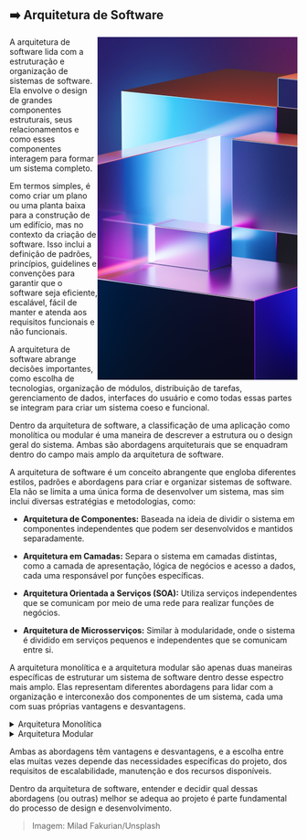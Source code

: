 ## :arrow_right: Arquitetura de Software

<img align="right" height="600px" src="https://github.com/2uj1m28ohz/Database/blob/main/Development/SoftwareArchitecture.png"/>

A arquitetura de software lida com a estruturação e organização de sistemas de software. Ela envolve o design de grandes componentes estruturais, seus relacionamentos e como esses componentes interagem para formar um sistema completo.

Em termos simples, é como criar um plano ou uma planta baixa para a construção de um edifício, mas no contexto da criação de software. Isso inclui a definição de padrões, princípios, guidelines e convenções para garantir que o software seja eficiente, escalável, fácil de manter e atenda aos requisitos funcionais e não funcionais.

A arquitetura de software abrange decisões importantes, como escolha de tecnologias, organização de módulos, distribuição de tarefas, gerenciamento de dados, interfaces do usuário e como todas essas partes se integram para criar um sistema coeso e funcional.

Dentro da arquitetura de software, a classificação de uma aplicação como monolítica ou modular é uma maneira de descrever a estrutura ou o design geral do sistema. Ambas são abordagens arquiteturais que se enquadram dentro do campo mais amplo da arquitetura de software.

A arquitetura de software é um conceito abrangente que engloba diferentes estilos, padrões e abordagens para criar e organizar sistemas de software. Ela não se limita a uma única forma de desenvolver um sistema, mas sim inclui diversas estratégias e metodologias, como:

- **Arquitetura de Componentes:** Baseada na ideia de dividir o sistema em componentes independentes que podem ser desenvolvidos e mantidos separadamente.

- **Arquitetura em Camadas:** Separa o sistema em camadas distintas, como a camada de apresentação, lógica de negócios e acesso a dados, cada uma responsável por funções específicas.

- **Arquitetura Orientada a Serviços (SOA):** Utiliza serviços independentes que se comunicam por meio de uma rede para realizar funções de negócios.

- **Arquitetura de Microsserviços:** Similar à modularidade, onde o sistema é dividido em serviços pequenos e independentes que se comunicam entre si.

A arquitetura monolítica e a arquitetura modular são apenas duas maneiras específicas de estruturar um sistema de software dentro desse espectro mais amplo. Elas representam diferentes abordagens para lidar com a organização e interconexão dos componentes de um sistema, cada uma com suas próprias vantagens e desvantagens.

<details>
<summary>Arquitetura Monolítica</summary>

A arquitetura monolítica é um estilo de design de software onde todas as partes de uma aplicação estão interligadas e combinadas em um único programa. Aqui estão algumas características e vantagens dessa abordagem:

- Características da Arquitetura Monolítica:

    - Estrutura Única: Todo o código é desenvolvido, implantado e gerenciado como uma única unidade.

    - Integração Direta: Os componentes estão intimamente integrados, muitas vezes compartilhando o mesmo código-base, bibliotecas e recursos.

    - Implantação Simples: Por ser uma única unidade, a implantação da aplicação monolítica é mais simples e requer menos configuração.

    - Compartilhamento de Recursos: Componentes podem compartilhar recursos e memória diretamente, facilitando a comunicação entre eles.

- Vantagens da Arquitetura Monolítica:

    - Simplicidade de Desenvolvimento: Geralmente, é mais simples e rápido desenvolver uma aplicação monolítica, já que todos os componentes estão no mesmo código-base.

    - Facilidade de Implantação: A implantação é mais simples, já que toda a aplicação é empacotada e implantada de uma só vez.

    - Facilidade Inicial de Escalabilidade: Em estágios iniciais, quando a carga do sistema é baixa, é mais fácil escalar uma aplicação monolítica, pois normalmente requer menos configuração.

    - Menor Overhead de Comunicação: Como os componentes estão diretamente integrados, há menos overhead de comunicação entre eles em comparação com sistemas distribuídos.

No entanto, é importante notar que enquanto a arquitetura monolítica tem suas vantagens, também possui desafios significativos, especialmente quando a aplicação cresce e as demandas de escalabilidade e manutenção aumentam. Esses desafios levaram ao surgimento de outras abordagens, como arquiteturas baseadas em microsserviços e arquiteturas modulares, que visam resolver algumas das limitações das arquiteturas monolíticas em sistemas maiores e mais complexos.

</details>

<details>
<summary>Arquitetura Modular</summary>

A arquitetura modular é um estilo de design de software onde um sistema é dividido em módulos independentes, cada um responsável por funcionalidades específicas.

- Características da Arquitetura Modular:

    - Divisão em Módulos: O sistema é dividido em partes independentes, onde cada módulo possui uma função clara e bem definida.

    - Baixo Acoplamento: Os módulos são interconectados, mas têm dependências mínimas entre si, o que reduz o impacto das mudanças em um módulo sobre os outros.

    - Independência de Desenvolvimento: Cada módulo pode ser desenvolvido, testado e mantido separadamente, o que facilita a colaboração entre equipes e a reutilização de código.

    - Facilidade de Escalabilidade: A adição de novos recursos ou a expansão do sistema pode ser feita através da introdução de novos módulos, sem afetar diretamente o restante do sistema.

- Vantagens da Arquitetura Modular:
    
    - Manutenção Simplificada: É mais fácil manter e atualizar um sistema modular, já que as mudanças podem ser feitas em módulos específicos sem afetar o sistema inteiro.
    
    - Reutilização de Componentes: Os módulos podem ser reutilizados em diferentes partes do sistema ou em projetos diferentes, economizando tempo e esforço de desenvolvimento.
    
    - Escalabilidade Melhorada: A arquitetura modular facilita a escalabilidade, pois novos módulos podem ser adicionados para lidar com aumento de demanda ou novas funcionalidades.
    
    - Testabilidade Aprimorada: Como os módulos são independentes, é mais fácil testar cada parte separadamente, o que melhora a qualidade do software.

Embora a arquitetura modular ofereça várias vantagens, também requer um planejamento cuidadoso e uma abordagem rigorosa na definição de interfaces entre os módulos para garantir a comunicação adequada entre eles. Além disso, a gestão de dependências entre os módulos é essencial para garantir um sistema coeso e funcional.

</details>

Ambas as abordagens têm vantagens e desvantagens, e a escolha entre elas muitas vezes depende das necessidades específicas do projeto, dos requisitos de escalabilidade, manutenção e dos recursos disponíveis.

Dentro da arquitetura de software, entender e decidir qual dessas abordagens (ou outras) melhor se adequa ao projeto é parte fundamental do processo de design e desenvolvimento.

> Imagem: Milad Fakurian/Unsplash
